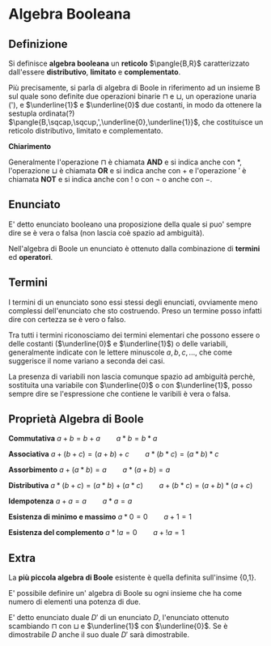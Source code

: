 # Algebra Booleana


## Definizione

Si definisce **algebra booleana** un **reticolo** $\pangle{B,R}$ caratterizzato dall'essere **distributivo**, **limitato** e **complementato**.

Più precisamente, si parla di algebra di Boole in riferimento ad un insieme B sul quale sono definite due operazioni binarie $\sqcap$ e $\sqcup$, un operazione unaria ('), e $\underline{1}$ e $\underline{0}$ due costanti, in modo da ottenere la sestupla ordinata(?) $\pangle{B,\sqcap,\sqcup,',\underline{0},\underline{1}}$, che costituisce un reticolo distributivo, limitato e complementato.

**Chiarimento**

Generalmente l'operazione $\sqcap$ è chiamata **AND** e si indica anche con $*$, l'operazione $\sqcup$ è chiamata **OR** e si indica anche con $+$ e l'operazione $'$ è chiamata **NOT** e si indica anche con $!$ o con $\neg$ o anche con $-$. 

## Enunciato

E' detto enunciato booleano una proposizione della quale si puo' sempre dire se è vera o falsa (non lascia coè spazio ad ambiguità).

Nell'algebra di Boole un enunciato è ottenuto dalla combinazione di **termini** ed **operatori**.

## Termini

I termini di un enunciato sono essi stessi degli enunciati, ovviamente meno complessi dell'enunciato che sto costruendo. Preso un termine posso infatti dire con certezza se è vero o falso.

Tra tutti i termini riconosciamo dei termini elementari che possono essere o delle costanti ($\underline{0}$ e $\underline{1}$) o delle variabili, generalmente indicate con le lettere minuscole $a,b,c,...$, che come suggerisce il nome variano a seconda dei casi.

La presenza di variabili non lascia comunque spazio ad ambiguità perchè, sostituita una variabile con $\underline{0}$ o con $\underline{1}$, posso sempre dire se l'espressione che contiene le varibili è vera o falsa.

## Proprietà Algebra di Boole

**Commutativa**
$a+b=b+a \qquad a*b=b*a$

**Associativa**
$a+(b+c)=(a+b)+c \qquad a*(b*c)=(a*b)*c$

**Assorbimento**
$a+(a*b)=a \qquad a*(a+b)=a$

**Distributiva**
$a*(b+c)=(a*b)+(a*c) \qquad a+(b*c)=(a+b)*(a+c)$

**Idempotenza**
$a+a=a \qquad a*a=a$

**Esistenza di minimo e massimo**
$a*0=0 \qquad a+1=1$

**Esistenza del complemento**
$a*!a=0 \qquad a+!a=1$

## Extra

La **più piccola algebra di Boole** esistente è quella definita sull'insime {0,1}.

E' possibile definire un' algebra di Boole su ogni insieme che ha come numero di elementi una potenza di due.

E' detto enunciato duale $D'$ di un enunciato $D$, l'enunciato ottenuto scambiando $\sqcap$ con $\sqcup$ e $\underline{1}$ con $\underline{0}$. Se è dimostrabile $D$ anche il suo duale $D'$ sarà dimostrabile.
